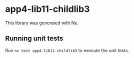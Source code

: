 # app4-lib11-childlib3

This library was generated with [Nx](https://nx.dev).

## Running unit tests

Run `nx test app4-lib11-childlib3` to execute the unit tests.

